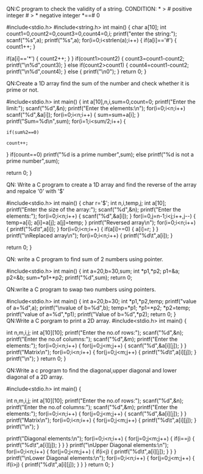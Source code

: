 QN:C program to check the validity of a string.
CONDITION: * > #   positive integer
	     # > *    negative integer
	     *==#    0

#include<stdio.h>
#include<string.h>
int main()
{
char a[10];
int count1=0,count2=0,count3=0,count4=0,i;
printf("enter the string:");
scanf("%s",a);
printf("%s",a);
for(i=0;i<strlen(a);i++)
{
if(a[i]=='#')
{
count1++;
}

if(a[i]=='*')
{
count2++;
}
}
if(count1>count2)
{
count3=count1-count2;
printf("\n%d",count3);
}
else if(count2>count1)
{
count4=count1-count2;
printf("\n%d",count4);
}
else
{
printf("\n0");
}
return 0;
}


QN:Create a 1D array find the sum of the number and check whether it  is prime or not.

#include<stdio.h>
int main()
{
int a[10],n,i,sum=0,count=0;
printf("Enter the limit:");
scanf("%d",&n);
printf("Enter the elements:\n");
for(i=0;i<n;i++)
scanf("%d",&a[i]);
for(i=0;i<n;i++)
{
sum=sum+a[i];
}
printf("Sum=%d\n",sum);
for(i=1;i<sum/2;i++)
{

    if(sum%2==0)

    count++;
}
if(count==0)
printf("%d  is a prime number",sum);
else
    printf("%d is not a prime number",sum);

return 0;
}

QN: Write a C program to create a 1D array and find the reverse of the array and repalce '0' with '$'

#include<stdio.h>
int main()
{
    char r='$';
int n,i,temp,j;
int a[10];
printf("Enter the size of the array:");
scanf("%d",&n);
printf("Enter the elements:");
for(i=0;i<n;i++)
{
    scanf("%d",&a[i]);
}
for(i=0,j=n-1;i<j;i++,j--)
{
    temp=a[i];
    a[i]=a[j];
    a[j]=temp;
}
printf("Reversed array\n");
for(i=0;i<n;i++)
{
    printf("%d\t",a[i]);
}
    for(i=0;i<n;i++)
{
if(a[i]==0)
{
a[i]=r;
}
}
printf("\nReplaced array\n");
for(i=0;i<n;i++)
{
    printf("%d\t",a[i]);
}

return 0;
}

QN:  write a C program to find sum of 2 numbers using pointer.

#include<stdio.h>
int main()
{
int a=20,b=30,sum;
int *p1,*p2;
p1=&a;
p2=&b;
sum=*p1+*p2;
printf("%d",sum);
return 0;


QN:write a C program to swap two numbers using  pointers.

#include<stdio.h>
int main()
{
int a=20,b=30;
int *p1,*p2,temp;
printf("value of a=%d",a);
printf("\nvalue of b=%d",b);
temp=*p1;
*p1=*p2;
*p2=temp;
printf("value of a=%d",*p1);
printf("Value of b=%d",*p2);
return 0;
}
QN:Write a C porgram to print a 2D array.
#include<stdio.h>
int main()
{

int n,m,i,j;
int a[10][10];
printf("Enter the no.of rows:");
scanf("%d",&n);
printf("Enter the no.of columns:");
scanf("%d",&m);
printf("Enter the elements:");
for(i=0;i<n;i++)
{
for(j=0;j<m;j++)
{
scanf("%d",&a[i][j]);
}
}
printf("Matrix\n");
for(i=0;i<n;i++)
{
for(j=0;j<m;j++)
{
printf("%d\t",a[i][j]);
}
printf("\n");
}
return 0;
}


QN:Write a c program to find the diagonal,upper diagonal and lower diagonal of a 2D array.

#include<stdio.h>
int main()
{

int n,m,i,j;
int a[10][10];
printf("Enter the no.of rows:");
scanf("%d",&n);
printf("Enter the no.of columns:");
scanf("%d",&m);
printf("Enter the elements:");
for(i=0;i<n;i++)
{
for(j=0;j<m;j++)
{
scanf("%d",&a[i][j]);
}
}
printf("Matrix\n");
for(i=0;i<n;i++)
{
for(j=0;j<m;j++)
{
printf("%d\t",a[i][j]);
}
printf("\n");
}

printf("Diagonal elements:\n");
for(i=0;i<n;i++)
{
for(j=0;j<m;j++)
{
if(i==j)
{
printf("%d\t",a[i][j]);
}
}
}
printf("\nUpper Diagonal elements:\n");
for(i=0;i<n;i++)
{
for(j=0;j<m;j++)
{
if(i<j)
{
printf("%d\t",a[i][j]);
}
}
}
printf("\nLower Diagonal elements:\n");
for(i=0;i<n;i++)
{
for(j=0;j<m;j++)
{
if(i>j)
{
printf("%d\t",a[i][j]);
}
}
}
return 0;
}
